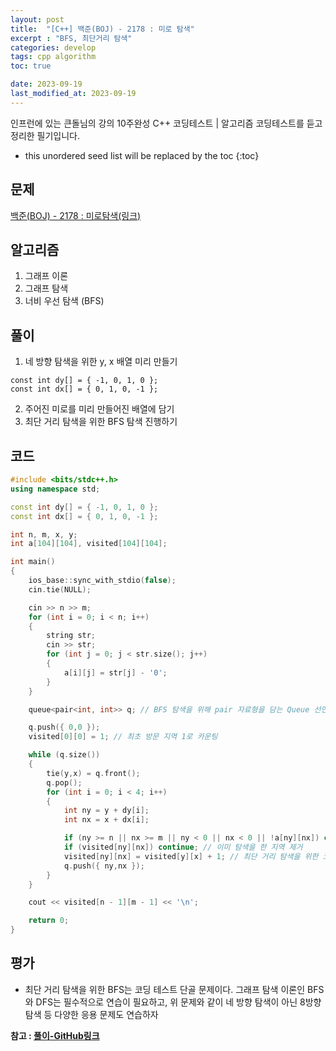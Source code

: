 ```yaml
---
layout: post
title:  "[C++] 백준(BOJ) - 2178 : 미로 탐색"
excerpt : "BFS, 최단거리 탐색"
categories: develop
tags: cpp algorithm
toc: true

date: 2023-09-19
last_modified_at: 2023-09-19
---
```

> <span style="font-size: 80%">
인프런에 있는 큰돌님의 강의 10주완성 C++ 코딩테스트 | 알고리즘 코딩테스트를 듣고 정리한 필기입니다.</span>

<!--more-->

* this unordered seed list will be replaced by the toc
{:toc}

## 문제 

[백준(BOJ) - 2178 : 미로탐색(링크)](https://www.acmicpc.net/problem/2178)

## 알고리즘

  1. 그래프 이론
  2. 그래프 탐색
  3. 너비 우선 탐색 (BFS)

## 풀이

  1. 네 방향 탐색을 위한 y, x 배열 미리 만들기

  >
    const int dy[] = { -1, 0, 1, 0 };
    const int dx[] = { 0, 1, 0, -1 };


  2. 주어진 미로를 미리 만들어진 배열에 담기
  3. 최단 거리 탐색을 위한 BFS 탐색 진행하기

## 코드  

```cpp
#include <bits/stdc++.h>
using namespace std;

const int dy[] = { -1, 0, 1, 0 };
const int dx[] = { 0, 1, 0, -1 };

int n, m, x, y;
int a[104][104], visited[104][104];

int main()
{
    ios_base::sync_with_stdio(false);
    cin.tie(NULL);

    cin >> n >> m;
    for (int i = 0; i < n; i++)
    {
        string str;
        cin >> str;
        for (int j = 0; j < str.size(); j++)
        {
            a[i][j] = str[j] - '0';
        }
    }

    queue<pair<int, int>> q; // BFS 탐색을 위해 pair 자료형을 담는 Queue 선언

    q.push({ 0,0 });
    visited[0][0] = 1; // 최초 방문 지역 1로 카운팅

    while (q.size())
    {
        tie(y,x) = q.front();
        q.pop();
        for (int i = 0; i < 4; i++)
        {
            int ny = y + dy[i];
            int nx = x + dx[i];

            if (ny >= n || nx >= m || ny < 0 || nx < 0 || !a[ny][nx]) continue; // 탐색이 불가능한 지역 걸러내기
            if (visited[ny][nx]) continue; // 이미 탐색을 한 지역 제거
            visited[ny][nx] = visited[y][x] + 1; // 최단 거리 탐색을 위한 코드
            q.push({ ny,nx });
        }
    }

    cout << visited[n - 1][m - 1] << '\n';

    return 0;
}
```

## 평가  
* 최단 거리 탐색을 위한 BFS는 코딩 테스트 단골 문제이다. 그래프 탐색 이론인 BFS와 DFS는 필수적으로 연습이 필요하고, 위 문제와 같이 네 방향 탐색이 아닌 8방향 탐색 등 다양한 응용 문제도 연습하자

__참고 : [풀이-GitHub링크](https://github.com/Jinlee0206/BOJ/tree/main/%EB%B0%B1%EC%A4%80/Silver/2178.%E2%80%85%EB%AF%B8%EB%A1%9C%E2%80%85%ED%83%90%EC%83%89)__

